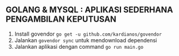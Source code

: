 ## GOLANG & MYSQL : APLIKASI SEDERHANA PENGAMBILAN KEPUTUSAN ##
1. Install govendor `go get -u github.com/kardianos/govendor`
2. Jalankan `govendor sync` untuk mendownload dependensi
3. Jalankan aplikasi dengan command `go run main.go`